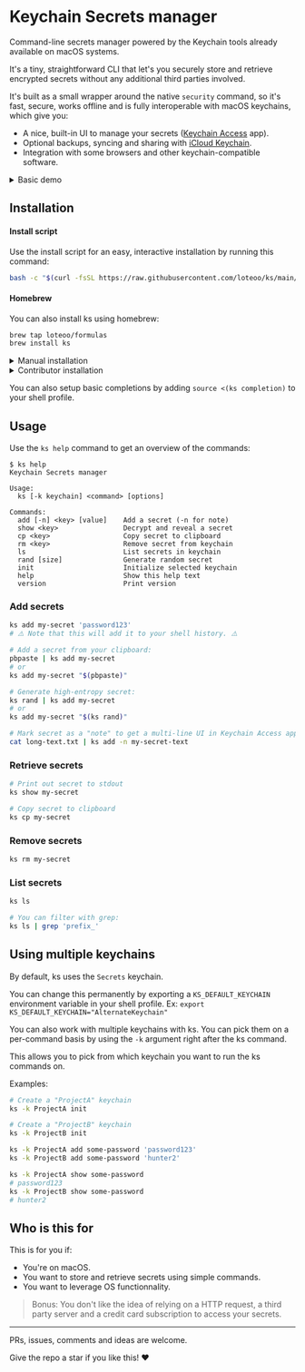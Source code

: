 # Keychain Secrets manager

Command-line secrets manager powered by the Keychain tools already available on macOS systems.

It's a tiny, straightforward CLI that let's you securely store and retrieve encrypted secrets without any additional third parties involved.

It's built as a small wrapper around the native `security` command, so it's fast, secure, works offline and is fully interoperable with macOS keychains, which give you:
- A nice, built-in UI to manage your secrets ([Keychain Access](https://support.apple.com/en-ca/guide/keychain-access/kyca1083/mac) app).
- Optional backups, syncing and sharing with [iCloud Keychain](https://support.apple.com/en-ca/HT204085).
- Integration with some browsers and other keychain-compatible software.

<details><summary>Basic demo</summary>

https://github.com/loteoo/ks/assets/14101189/fec05de0-a5a7-47aa-9366-10ad20203eb8

</details>

## Installation

#### Install script

Use the install script for an easy, interactive installation by running this command:

```sh
bash -c "$(curl -fsSL https://raw.githubusercontent.com/loteoo/ks/main/install)"
```

#### Homebrew

You can also install ks using homebrew:

```sh
brew tap loteoo/formulas
brew install ks
```

<details><summary>Manual installation</summary>

1. Download the script file from github.
2. Place it into an executable directory that's in your $PATH. For instance, `~/.local/bin/ks`
3. Make sure the file is executable. `chmod +x ~/path/to/ks`
4. Run `ks init` to create a first keychain.

</details>

<details><summary>Contributor installation</summary>

Delete any other instance of the `ks` script on your machine.

Clone this repo somewhere on your machine, then create a symlink in a bin folder to the script:

```sh
#         This directory should be in your executable PATH
#                              /
ln -s ~/path/to/repo/ks/ks ~/bin/ks
#                        \
#       This should point to the actual ks file
```

Make sure the file is executable. `chmod +x ~/path/to/ks`.

</details>

You can also setup basic completions by adding `source <(ks completion)` to your shell profile.

## Usage

Use the `ks help` command to get an overview of the commands:

```
$ ks help
Keychain Secrets manager

Usage:
  ks [-k keychain] <command> [options]

Commands:
  add [-n] <key> [value]    Add a secret (-n for note)
  show <key>                Decrypt and reveal a secret
  cp <key>                  Copy secret to clipboard
  rm <key>                  Remove secret from keychain
  ls                        List secrets in keychain
  rand [size]               Generate random secret
  init                      Initialize selected keychain
  help                      Show this help text
  version                   Print version
```

### Add secrets

```sh
ks add my-secret 'password123'
# ⚠️ Note that this will add it to your shell history. ⚠️

# Add a secret from your clipboard:
pbpaste | ks add my-secret
# or
ks add my-secret "$(pbpaste)"

# Generate high-entropy secret:
ks rand | ks add my-secret
# or
ks add my-secret "$(ks rand)"

# Mark secret as a "note" to get a multi-line UI in Keychain Access app
cat long-text.txt | ks add -n my-secret-text
```

### Retrieve secrets

```sh
# Print out secret to stdout
ks show my-secret

# Copy secret to clipboard
ks cp my-secret
```

### Remove secrets

```sh
ks rm my-secret
```

### List secrets

```sh
ks ls

# You can filter with grep:
ks ls | grep 'prefix_'
```

## Using multiple keychains

By default, ks uses the `Secrets` keychain.

You can change this permanently by exporting a `KS_DEFAULT_KEYCHAIN` environment variable in your shell profile.
Ex: `export KS_DEFAULT_KEYCHAIN="AlternateKeychain"`

You can also work with multiple keychains with ks. You can pick them on a per-command basis by using the `-k` argument right after the ks command.

This allows you to pick from which keychain you want to run the ks commands on.

Examples:

```sh
# Create a "ProjectA" keychain
ks -k ProjectA init

# Create a "ProjectB" keychain
ks -k ProjectB init

ks -k ProjectA add some-password 'password123'
ks -k ProjectB add some-password 'hunter2'

ks -k ProjectA show some-password
# password123
ks -k ProjectB show some-password
# hunter2
```

## Who is this for

This is for you if:

- You're on macOS.
- You want to store and retrieve secrets using simple commands.
- You want to leverage OS functionnality.

> Bonus: You don't like the idea of relying on a HTTP request, a third party server and a credit card subscription to access your secrets.

---

PRs, issues, comments and ideas are welcome.

Give the repo a star if you like this! ❤️
